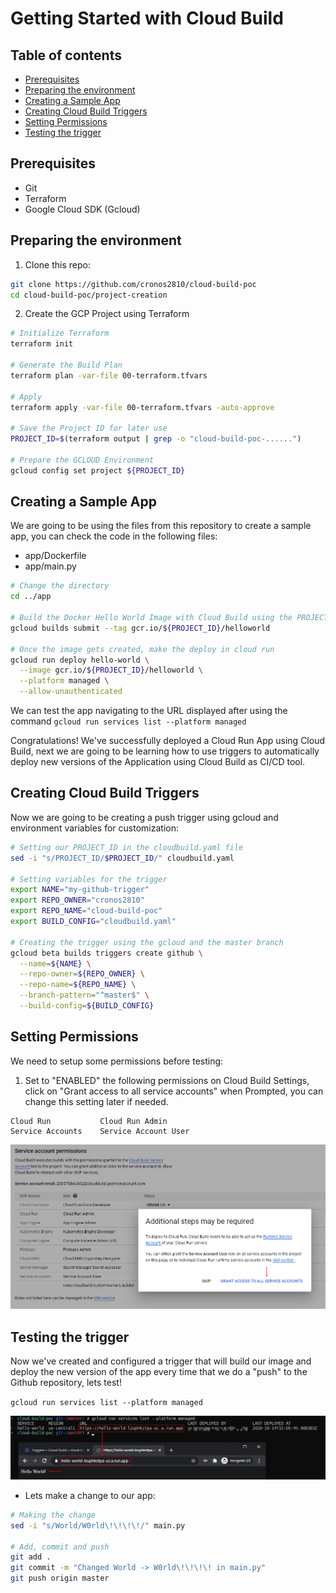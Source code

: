 # Getting Started with Cloud Build

## Table of contents

<!-- MarkdownTOC autolink="true" -->

- [Prerequisites](#prerequisites)
- [Preparing the environment](#preparing-the-environment)
- [Creating a Sample App](#creating-a-sample-app)
- [Creating Cloud Build Triggers](#creating-cloud-build-triggers)
- [Setting Permissions](#setting-permissions)
- [Testing the trigger](#testing-the-trigger)

<!-- /MarkdownTOC -->

## Prerequisites

- Git
- Terraform
- Google Cloud SDK (Gcloud) 

## Preparing the environment

1. Clone this repo:

```bash
git clone https://github.com/cronos2810/cloud-build-poc
cd cloud-build-poc/project-creation
```

2. Create the GCP Project using Terraform

```bash
# Initialize Terraform
terraform init

# Generate the Build Plan
terraform plan -var-file 00-terraform.tfvars

# Apply
terraform apply -var-file 00-terraform.tfvars -auto-approve

# Save the Project ID for later use
PROJECT_ID=$(terraform output | grep -o "cloud-build-poc-......")

# Prepare the GCLOUD Environment
gcloud config set project ${PROJECT_ID}
```

## Creating a Sample App

We are going to be using the files from this repository to create a sample app, you can check the code in the following files:

- app/Dockerfile
- app/main.py

```bash
# Change the directory
cd ../app

# Build the Docker Hello World Image with Cloud Build using the PROJECT_ID variable created before
gcloud builds submit --tag gcr.io/${PROJECT_ID}/helloworld

# Once the image gets created, make the deploy in cloud run
gcloud run deploy hello-world \
  --image gcr.io/${PROJECT_ID}/helloworld \
  --platform managed \
  --allow-unauthenticated
```

We can test the app navigating to the URL displayed after using the command `gcloud run services list --platform managed`

Congratulations! We've successfully deployed a Cloud Run App using Cloud Build, next we are going to be learning how to use triggers to automatically deploy new versions of the Application using Cloud Build as CI/CD tool. 

## Creating Cloud Build Triggers

Now we are going to be creating a push trigger using gcloud and environment variables for customization: 

```bash
# Setting our PROJECT_ID in the cloudbuild.yaml file
sed -i "s/PROJECT_ID/$PROJECT_ID/" cloudbuild.yaml

# Setting variables for the trigger
export NAME="my-github-trigger"
export REPO_OWNER="cronos2810"
export REPO_NAME="cloud-build-poc"
export BUILD_CONFIG="cloudbuild.yaml"

# Creating the trigger using the gcloud and the master branch
gcloud beta builds triggers create github \
  --name=${NAME} \
  --repo-owner=${REPO_OWNER} \
  --repo-name=${REPO_NAME} \
  --branch-pattern="^master$" \
  --build-config=${BUILD_CONFIG}
```

## Setting Permissions

We need to setup some permissions before testing:

1. Set to "ENABLED" the following permissions on Cloud Build Settings, click on "Grant access to all service accounts" when Prompted, you can change this setting later if needed.

```text
Cloud Run           Cloud Run Admin
Service Accounts    Service Account User
```

![perm](static/images/perm.jpg)

## Testing the trigger

Now we've created and configured a trigger that will build our image and deploy the new version of the app every time that we do a "push" to the Github repository, lets test! 

`gcloud run services list --platform managed`

![app-test](static/images/app-test.jpg)

- Lets make a change to our app:

```bash
# Making the change
sed -i "s/World/W0rld\!\!\!\!/" main.py

# Add, commit and push
git add .
git commit -m "Changed World -> W0rld\!\!\!\! in main.py"
git push origin master
```

